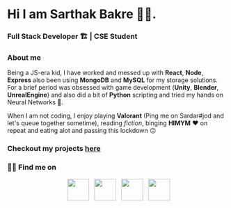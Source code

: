 # Hi I am Sarthak Bakre 👨‍💻.
### Full Stack Developer 🏗️ | CSE Student

### About me
Being a JS-era kid, I have worked and messed up with **React**, **Node**, **Express** also been using **MongoDB** and **MySQL** for my storage solutions. For a brief period was obsessed with game development (**Unity**, **Blender**, **UnrealEngine**) and also did a bit of **Python** scripting and tried my hands on Neural Networks 🤏.

When I am not coding, I enjoy playing **Valorant** (Ping me on Sardar#jod and let's queue together sometime), reading *fiction*, binging **HIMYM** ❤️ on repeat and eating alot and passing this lockdown 😖

### Checkout my projects [here](https://github.com/Sardar1208?tab=repositories)

<h3> 🤝🏻 Find me on </h3>

<p align="center">
&nbsp; <a href="https://twitter.com/Sardar_1208" target="_blank" rel="noopener noreferrer"><img src="https://img.icons8.com/plasticine/100/000000/twitter.png" width="50" /></a>
&nbsp; <a href="https://www.instagram.com/sarthakbakre/" target="_blank" rel="noopener noreferrer"><img src="https://img.icons8.com/plasticine/100/000000/instagram-new.png" width="50" /></a>
&nbsp; <a href="https://www.linkedin.com/in/sarthak-bakre-915a681bb/" target="_blank" rel="noopener noreferrer"><img src="https://img.icons8.com/plasticine/100/000000/linkedin.png" width="50" /></a>
&nbsp; <a href="mailto:sarthak.bakre@gmail.com" target="_blank" rel="noopener noreferrer"><img src="https://img.icons8.com/plasticine/100/000000/gmail.png"  width="50" /></a>
</p>
<!--
**Sardar1208/Sardar1208** is a ✨ _special_ ✨ repository because its `README.md` (this file) appears on your GitHub profile.

Here are some ideas to get you started:

- 🔭 I’m currently working on ...
- 🌱 I’m currently learning ...
- 👯 I’m looking to collaborate on ...
- 🤔 I’m looking for help with ...
- 💬 Ask me about ...
- 📫 How to reach me: ...
- 😄 Pronouns: ...
- ⚡ Fun fact: ...
-->
